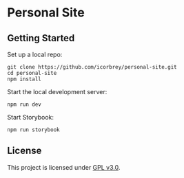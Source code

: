 # Personal Site

## Getting Started

Set up a local repo:

```
git clone https://github.com/icorbrey/personal-site.git
cd personal-site
npm install
```

Start the local development server:

```
npm run dev
```

Start Storybook:

```
npm run storybook
```

## License

This project is licensed under [GPL v3.0](./LICENSE.md).
